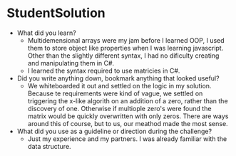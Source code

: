 # StudentSolution
- What did you learn?
    - Multidemensional arrays were my jam before I learned OOP, I used them to store object like properties when I was learning javascript. Other than the slightly different syntax, I had no dificulty creating and manipulating them in C#.
    - I learned the syntax required to use matricies in C#.
- Did you write anything down, bookmark anything that looked useful?
    - We whiteboarded it out and settled on the logic in my solution. Because te requirements were kind of vague, we settled on triggering the x-like algorith on an addition of a zero, rather than the discovery of one.  Otherwise if multiople zero's were found the matrix would be quickly overwritten with only zeros.  There are ways around this of course, but to us, our meathod made the most sense.
- What did you use as a guideline or direction during the challenge?
    - Just my experience and my partners.  I was already familiar with the data structure.
